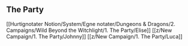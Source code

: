 ## The Party
[[Hurtignotater Notion/System/Egne notater/Dungeons & Dragons/2. Campaigns/Wild Beyond the Witchlight/1. The Party/Elise]]
[[z/New Campaign/1. The Party/Johnny]]
[[z/New Campaign/1. The Party/Luca]]
